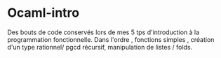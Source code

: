 # Ocaml-intro

Des bouts de code conservés lors de mes 5 tps d'introduction à la programmation fonctionnelle.
Dans l'ordre , fonctions simples , création d'un type rationnel/ pgcd récursif, manipulation de listes / folds.
